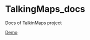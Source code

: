 # TalkingMaps_docs
Docs of TalkinMaps project

<a href="https://talkingmaps-docs.readthedocs.io/" target="_blank">Demo</a> 
